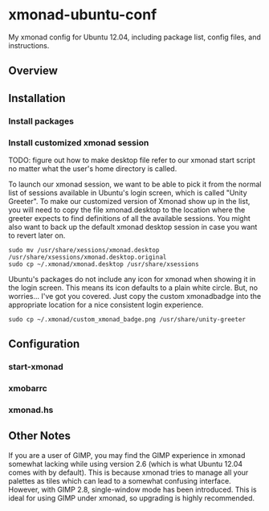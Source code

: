 xmonad-ubuntu-conf
==================

My xmonad config for Ubuntu 12.04, including package list, config files, and instructions.

Overview
--------

Installation
------------

### Install packages ###

### Install customized xmonad session ###

TODO: figure out how to make desktop file refer to our xmonad start script no matter what the user's home directory is called.

To launch our xmonad session, we want to be able to pick it from the normal list of sessions available in Ubuntu's login screen, which is called "Unity Greeter". To make our customized version of Xmonad show up in the list, you will need to copy the file xmonad.desktop to the location where the greeter expects to find definitions of all the available sessions. You might also want to back up the default xmonad desktop session in case you want to revert later on.

    sudo mv /usr/share/xessions/xmonad.desktop /usr/share/xsessions/xmonad.desktop.original
    sudo cp ~/.xmonad/xmonad.desktop /usr/share/xsessions

Ubuntu's packages do not include any icon for xmonad when showing it in the login screen. This means its icon defaults to a plain white circle. But, no worries... I've got you covered. Just copy the custom xmonadbadge into the appropriate location for a nice consistent login experience. 

    sudo cp ~/.xmonad/custom_xmonad_badge.png /usr/share/unity-greeter

Configuration
-------------

### start-xmonad ###

### xmobarrc ###

### xmonad.hs ###

Other Notes
-----------

If you are a user of GIMP, you may find the GIMP experience in xmonad somewhat lacking while using version 2.6 (which is what Ubuntu 12.04 comes with by default). This is because xmonad tries to manage all your palettes as tiles which can lead to a somewhat confusing interface. However, with GIMP 2.8, single-window mode has been introduced. This is ideal for using GIMP under xmonad, so upgrading is highly recommended.


